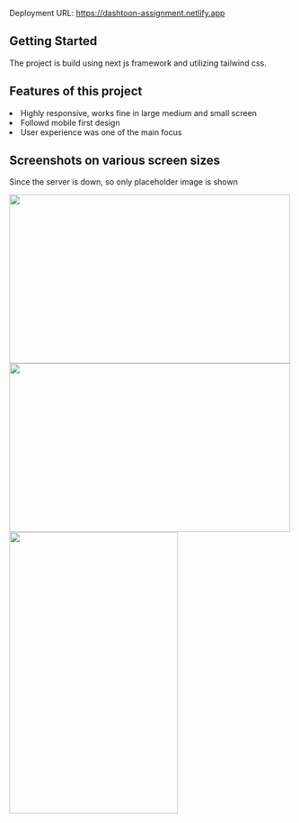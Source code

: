 Deployment URL: https://dashtoon-assignment.netlify.app

## Getting Started
The project is build using next js framework and utilizing tailwind css. 

## Features of this project
<li> Highly responsive, works fine in large medium and small screen</li>
<li> Followd mobile first design</li>
<li> User experience was one of the main focus</li>

## Screenshots on various screen sizes
Since the server is down, so only placeholder image is shown
<div>
  <img src='https://github.com/Samuel-Aktar-Laskar/Dashtoon-Assignment/assets/83684042/00b70166-f216-4c20-b0f9-5cca9727b4d5' width=500px height = 300px/>
<img src='https://github.com/Samuel-Aktar-Laskar/Dashtoon-Assignment/assets/83684042/8054d2d4-49cf-405c-9126-5cbe7a654132' width=500px height = 300px/>
<img src='https://github.com/Samuel-Aktar-Laskar/Dashtoon-Assignment/assets/83684042/405b372c-ed23-4970-9185-4aa24240af32' width=300px height = 500px/>
</div>







